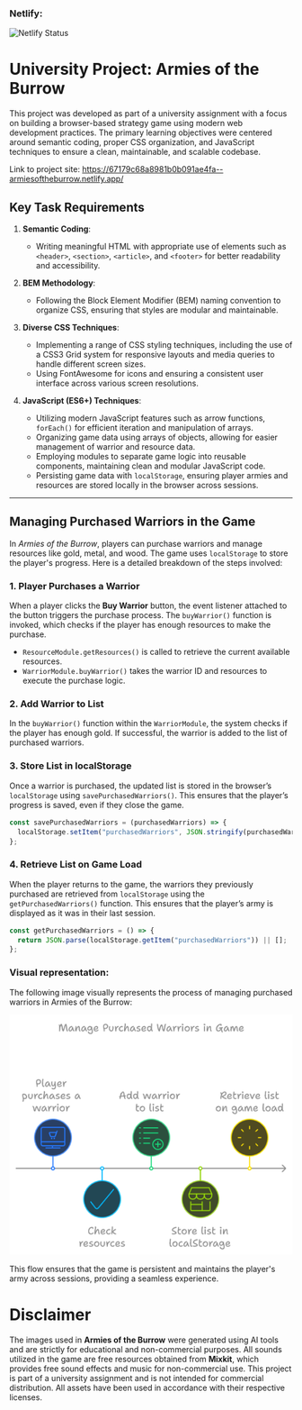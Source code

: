 ### Netlify: 
![Netlify Status](https://api.netlify.com/api/v1/badges/9be77b1a-4d52-483c-a954-893b18def333/deploy-status)

# University Project: Armies of the Burrow

This project was developed as part of a university assignment with a focus on building a browser-based strategy game using modern web development practices. The primary learning objectives were centered around semantic coding, proper CSS organization, and JavaScript techniques to ensure a clean, maintainable, and scalable codebase.

Link to project site: https://67179c68a8981b0b091ae4fa--armiesoftheburrow.netlify.app/

## Key Task Requirements

1. **Semantic Coding**:

   - Writing meaningful HTML with appropriate use of elements such as `<header>`, `<section>`, `<article>`, and `<footer>` for better readability and accessibility.

2. **BEM Methodology**:

   - Following the Block Element Modifier (BEM) naming convention to organize CSS, ensuring that styles are modular and maintainable.

3. **Diverse CSS Techniques**:

   - Implementing a range of CSS styling techniques, including the use of a CSS3 Grid system for responsive layouts and media queries to handle different screen sizes.
   - Using FontAwesome for icons and ensuring a consistent user interface across various screen resolutions.

4. **JavaScript (ES6+) Techniques**:
   - Utilizing modern JavaScript features such as arrow functions, `forEach()` for efficient iteration and manipulation of arrays.
   - Organizing game data using arrays of objects, allowing for easier management of warrior and resource data.
   - Employing modules to separate game logic into reusable components, maintaining clean and modular JavaScript code.
   - Persisting game data with `localStorage`, ensuring player armies and resources are stored locally in the browser across sessions.

---

## Managing Purchased Warriors in the Game

In _Armies of the Burrow_, players can purchase warriors and manage resources like gold, metal, and wood. The game uses `localStorage` to store the player's progress. Here is a detailed breakdown of the steps involved:

### 1. Player Purchases a Warrior

When a player clicks the **Buy Warrior** button, the event listener attached to the button triggers the purchase process. The `buyWarrior()` function is invoked, which checks if the player has enough resources to make the purchase.

- `ResourceModule.getResources()` is called to retrieve the current available resources.
- `WarriorModule.buyWarrior()` takes the warrior ID and resources to execute the purchase logic.

### 2. Add Warrior to List

In the `buyWarrior()` function within the `WarriorModule`, the system checks if the player has enough gold. If successful, the warrior is added to the list of purchased warriors.

### 3. Store List in localStorage

Once a warrior is purchased, the updated list is stored in the browser’s `localStorage` using `savePurchasedWarriors()`. This ensures that the player’s progress is saved, even if they close the game.

```javascript
const savePurchasedWarriors = (purchasedWarriors) => {
  localStorage.setItem("purchasedWarriors", JSON.stringify(purchasedWarriors));
};
```

### 4. Retrieve List on Game Load

When the player returns to the game, the warriors they previously purchased are retrieved from `localStorage` using the `getPurchasedWarriors()` function. This ensures that the player’s army is displayed as it was in their last session.

```javascript
const getPurchasedWarriors = () => {
  return JSON.parse(localStorage.getItem("purchasedWarriors")) || [];
};
```

### Visual representation:

The following image visually represents the process of managing purchased warriors in Armies of the Burrow:

![Manage Purchased Warriors in Game| by napkin.ai](images/visual-blueprint.png)

This flow ensures that the game is persistent and maintains the player's army across sessions, providing a seamless experience.

# Disclaimer

The images used in **Armies of the Burrow** were generated using AI tools and are strictly for educational and non-commercial purposes. All sounds utilized in the game are free resources obtained from **Mixkit**, which provides free sound effects and music for non-commercial use. This project is part of a university assignment and is not intended for commercial distribution. All assets have been used in accordance with their respective licenses.
